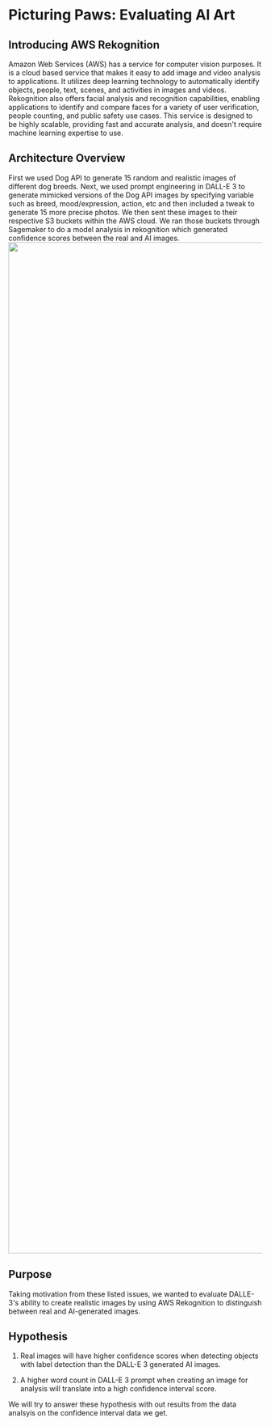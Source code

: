 # Picturing Paws: Evaluating AI Art

## Introducing AWS Rekognition
Amazon Web Services (AWS) has a service for computer vision purposes. It is a cloud based service that makes it easy to add image and video analysis to applications. It utilizes deep learning technology to automatically identify objects, people, text, scenes, and activities in images and videos. Rekognition also offers facial analysis and recognition capabilities, enabling applications to identify and compare faces for a variety of user verification, people counting, and public safety use cases. This service is designed to be highly scalable, providing fast and accurate analysis, and doesn't require machine learning expertise to use.

## Architecture Overview
First we used Dog API to generate 15 random and realistic images of different dog breeds. Next, we used prompt engineering in DALL-E 3 to generate mimicked versions of the Dog API images by specifying variable such as breed, mood/expression, action, etc and then included a tweak to generate 15 more precise photos. We then sent these images to their respective S3 buckets within the AWS cloud. We ran those buckets through Sagemaker to do a model analysis in rekognition which generated confidence scores between the real and AI images.
<img src='https://drive.google.com/uc?export=view&id=1tY4cXyk2Iea5922h3YNJAb9to9M0GSie' width='2000px'>

## **Purpose**

Taking motivation from these listed issues, we wanted to evaluate DALLE-3's ability to create realistic images by using AWS Rekognition to distinguish between real and AI-generated images.

## **Hypothesis**

1. Real images will have higher confidence scores when detecting objects with label detection than the DALL-E 3 generated AI images.

2. A higher word count in DALL-E 3 prompt when creating an image for analysis will translate into a high confidence interval score.

We will try to answer these hypothesis with out results from the data analsyis on the confidence interval data we get.

